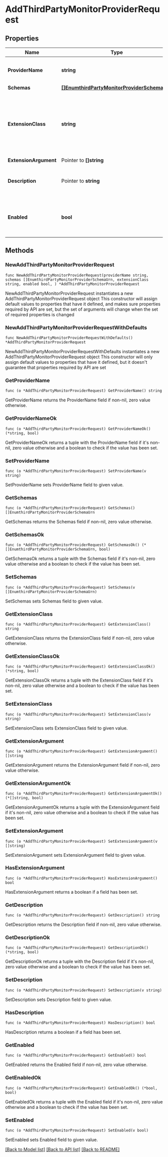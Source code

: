 # AddThirdPartyMonitorProviderRequest

## Properties

Name | Type | Description | Notes
------------ | ------------- | ------------- | -------------
**ProviderName** | **string** | Name of the new Monitor Provider | 
**Schemas** | [**[]EnumthirdPartyMonitorProviderSchemaUrn**](EnumthirdPartyMonitorProviderSchemaUrn.md) |  | 
**ExtensionClass** | **string** | The fully-qualified name of the Java class providing the logic for the Third Party Monitor Provider. | 
**ExtensionArgument** | Pointer to **[]string** |  | [optional] 
**Description** | Pointer to **string** | A description for this Monitor Provider | [optional] 
**Enabled** | **bool** | Indicates whether the Monitor Provider is enabled for use. | 

## Methods

### NewAddThirdPartyMonitorProviderRequest

`func NewAddThirdPartyMonitorProviderRequest(providerName string, schemas []EnumthirdPartyMonitorProviderSchemaUrn, extensionClass string, enabled bool, ) *AddThirdPartyMonitorProviderRequest`

NewAddThirdPartyMonitorProviderRequest instantiates a new AddThirdPartyMonitorProviderRequest object
This constructor will assign default values to properties that have it defined,
and makes sure properties required by API are set, but the set of arguments
will change when the set of required properties is changed

### NewAddThirdPartyMonitorProviderRequestWithDefaults

`func NewAddThirdPartyMonitorProviderRequestWithDefaults() *AddThirdPartyMonitorProviderRequest`

NewAddThirdPartyMonitorProviderRequestWithDefaults instantiates a new AddThirdPartyMonitorProviderRequest object
This constructor will only assign default values to properties that have it defined,
but it doesn't guarantee that properties required by API are set

### GetProviderName

`func (o *AddThirdPartyMonitorProviderRequest) GetProviderName() string`

GetProviderName returns the ProviderName field if non-nil, zero value otherwise.

### GetProviderNameOk

`func (o *AddThirdPartyMonitorProviderRequest) GetProviderNameOk() (*string, bool)`

GetProviderNameOk returns a tuple with the ProviderName field if it's non-nil, zero value otherwise
and a boolean to check if the value has been set.

### SetProviderName

`func (o *AddThirdPartyMonitorProviderRequest) SetProviderName(v string)`

SetProviderName sets ProviderName field to given value.


### GetSchemas

`func (o *AddThirdPartyMonitorProviderRequest) GetSchemas() []EnumthirdPartyMonitorProviderSchemaUrn`

GetSchemas returns the Schemas field if non-nil, zero value otherwise.

### GetSchemasOk

`func (o *AddThirdPartyMonitorProviderRequest) GetSchemasOk() (*[]EnumthirdPartyMonitorProviderSchemaUrn, bool)`

GetSchemasOk returns a tuple with the Schemas field if it's non-nil, zero value otherwise
and a boolean to check if the value has been set.

### SetSchemas

`func (o *AddThirdPartyMonitorProviderRequest) SetSchemas(v []EnumthirdPartyMonitorProviderSchemaUrn)`

SetSchemas sets Schemas field to given value.


### GetExtensionClass

`func (o *AddThirdPartyMonitorProviderRequest) GetExtensionClass() string`

GetExtensionClass returns the ExtensionClass field if non-nil, zero value otherwise.

### GetExtensionClassOk

`func (o *AddThirdPartyMonitorProviderRequest) GetExtensionClassOk() (*string, bool)`

GetExtensionClassOk returns a tuple with the ExtensionClass field if it's non-nil, zero value otherwise
and a boolean to check if the value has been set.

### SetExtensionClass

`func (o *AddThirdPartyMonitorProviderRequest) SetExtensionClass(v string)`

SetExtensionClass sets ExtensionClass field to given value.


### GetExtensionArgument

`func (o *AddThirdPartyMonitorProviderRequest) GetExtensionArgument() []string`

GetExtensionArgument returns the ExtensionArgument field if non-nil, zero value otherwise.

### GetExtensionArgumentOk

`func (o *AddThirdPartyMonitorProviderRequest) GetExtensionArgumentOk() (*[]string, bool)`

GetExtensionArgumentOk returns a tuple with the ExtensionArgument field if it's non-nil, zero value otherwise
and a boolean to check if the value has been set.

### SetExtensionArgument

`func (o *AddThirdPartyMonitorProviderRequest) SetExtensionArgument(v []string)`

SetExtensionArgument sets ExtensionArgument field to given value.

### HasExtensionArgument

`func (o *AddThirdPartyMonitorProviderRequest) HasExtensionArgument() bool`

HasExtensionArgument returns a boolean if a field has been set.

### GetDescription

`func (o *AddThirdPartyMonitorProviderRequest) GetDescription() string`

GetDescription returns the Description field if non-nil, zero value otherwise.

### GetDescriptionOk

`func (o *AddThirdPartyMonitorProviderRequest) GetDescriptionOk() (*string, bool)`

GetDescriptionOk returns a tuple with the Description field if it's non-nil, zero value otherwise
and a boolean to check if the value has been set.

### SetDescription

`func (o *AddThirdPartyMonitorProviderRequest) SetDescription(v string)`

SetDescription sets Description field to given value.

### HasDescription

`func (o *AddThirdPartyMonitorProviderRequest) HasDescription() bool`

HasDescription returns a boolean if a field has been set.

### GetEnabled

`func (o *AddThirdPartyMonitorProviderRequest) GetEnabled() bool`

GetEnabled returns the Enabled field if non-nil, zero value otherwise.

### GetEnabledOk

`func (o *AddThirdPartyMonitorProviderRequest) GetEnabledOk() (*bool, bool)`

GetEnabledOk returns a tuple with the Enabled field if it's non-nil, zero value otherwise
and a boolean to check if the value has been set.

### SetEnabled

`func (o *AddThirdPartyMonitorProviderRequest) SetEnabled(v bool)`

SetEnabled sets Enabled field to given value.



[[Back to Model list]](../README.md#documentation-for-models) [[Back to API list]](../README.md#documentation-for-api-endpoints) [[Back to README]](../README.md)


